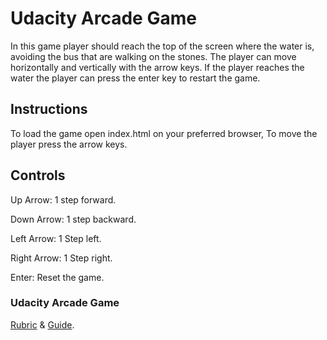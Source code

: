 Udacity Arcade Game
===============================

In this game player should reach the top of the screen where the water is,
avoiding the bus that are walking on the stones. The player can move
horizontally and vertically with the arrow keys. If the player reaches the water
the player can press the enter key to restart the game.

## Instructions

To load the game open index.html on your preferred browser, To move the player
press the arrow keys.

## Controls

Up Arrow: 1 step forward.

Down Arrow: 1 step backward.

Left Arrow: 1 Step left.

Right Arrow: 1 Step right.

Enter: Reset the game.


### Udacity Arcade Game

[Rubric](https://review.udacity.com/#!/projects/2696458597/rubric) &  [Guide](https://docs.google.com/document/d/1v01aScPjSWCCWQLIpFqvg3-vXLH2e8_SZQKC8jNO0Dc/pub?embedded=true).
